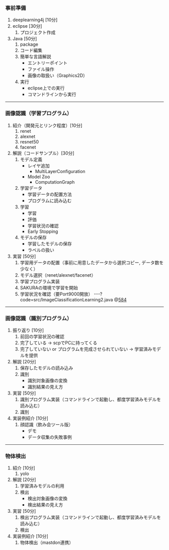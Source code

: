 ### 事前準備
1. deeplearning4j [10分]
1. eclipse [30分]
    1. プロジェクト作成
1. Java [50分]
    1. package
    1. コード編集
    1. 簡単な言語解説
        - エントリーポイント
        - ファイル操作
        - 画像の取扱い（Graphics2D）
    1. 実行
        - eclipse上での実行
        - コマンドラインから実行
---
### 画像認識（学習プログラム）
1. 紹介（開発元とリンク程度）[10分]
    1. renet
    1. alexnet
    1. resnet50
    1. facenet
1. 解説（コードサンプル）[30分]
    1. モデル定義
        - レイヤ追加
            - MultiLayerConfiguration
        - Model Zoo
            - ComputationGraph
    1. 学習データ
        - 学習データの配置方法
        - プログラムに読み込む
    1. 学習
        - 学習
        - 評価
        - 学習状況の確認
        - Early Stopping
    1. モデルの保存
        - 学習したモデルの保存
        - ラベルの扱い
1. 実習 [50分]
    1. 学習用データの配置（事前に用意したデータから選択コピー, データ数を少なく）
    1. モデル選択（renet/alexnet/facenet）
    1. 学習プログラム実装
    1. SAKURAの環境で学習を開始
    1. 学習状況を確認（要Port9000開放）
---?code=src/ImageClassificationLearning2.java
@[584](ここから始まる)
---
### 画像認識（識別プログラム）
1. 振り返り [10分]
    1. 前回の学習状況の確認
    1. 完了している → scpでPCに持ってくる
    1. 完了していない or プログラムを完成させられていない → 学習済みモデルを提供
1. 解説 [20分]
    1. 保存したモデルの読み込み
    1. 識別
        - 識別対象画像の変換
        - 識別結果の見え方
1. 実習 [50分]
    1. 識別プログラム実装（コマンドラインで起動し、都度学習済みモデルを読み込む）
    1. 識別
1. 実装例紹介 [10分]
    1. 顔認識（飲み会ツール版）
        - デモ
        - データ収集の失敗事例
---
### 物体検出
1. 紹介 [10分]
    1. yolo
1. 解説 [20分]
    1. 学習済みモデルの利用
    1. 検出
        - 検出対象画像の変換
        - 検出結果の見え方
1. 実習 [50分]
    1. 検出プログラム実装（コマンドラインで起動し、都度学習済みモデルを読み込む）
    1. 検出
1. 実装例紹介 [10分]
    1. 物体検出（mastdon連携）
